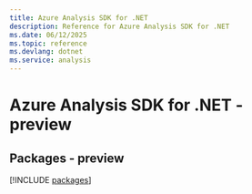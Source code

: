 ```yaml
---
title: Azure Analysis SDK for .NET
description: Reference for Azure Analysis SDK for .NET
ms.date: 06/12/2025
ms.topic: reference
ms.devlang: dotnet
ms.service: analysis
---
```

# Azure Analysis SDK for .NET - preview
## Packages - preview
[!INCLUDE [packages](analysis-index.md)]